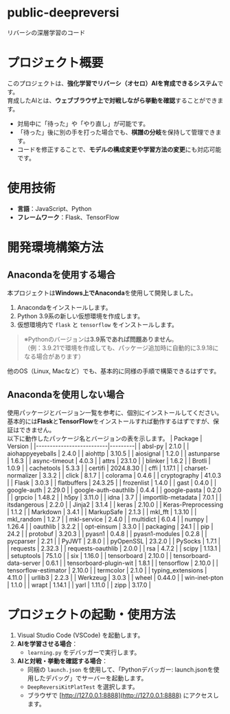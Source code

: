 # public-deepreversi
リバーシの深層学習のコード
# プロジェクト概要

このプロジェクトは、**強化学習でリバーシ（オセロ）AIを育成できるシステム**です。  
育成したAIとは、**ウェブブラウザ上で対戦しながら挙動を確認**することができます。

- 対局中に「待った」や「やり直し」が可能です。
- 「待った」後に別の手を打った場合でも、**棋譜の分岐**を保持して管理できます。
- コードを修正することで、**モデルの構成変更や学習方法の変更**にも対応可能です。

# 使用技術

- **言語**：JavaScript、Python
- **フレームワーク**：Flask、TensorFlow

# 開発環境構築方法

## Anacondaを使用する場合

本プロジェクトは**Windows上でAnaconda**を使用して開発しました。

1. Anacondaをインストールします。
2. Python 3.9系の新しい仮想環境を作成します。
3. 仮想環境内で `flask` と `tensorflow` をインストールします。

> ※Pythonのバージョンは**3.9系であれば問題ありません**。  
> （例：3.9.21で環境を作成しても、パッケージ追加時に自動的に3.9.18になる場合があります）

他のOS（Linux, Macなど）でも、基本的に同様の手順で構築できるはずです。

## Anacondaを使用しない場合

使用パッケージとバージョン一覧を参考に、個別にインストールしてください。  
基本的には**Flask**と**TensorFlow**をインストールすれば動作するはずですが、保証はできません。  
以下に動作したパッケージ名とバージョンの表を示します。
| Package                 | Version |
|--------------------------|---------|
| absl-py                  | 2.1.0   |
| aiohappyeyeballs         | 2.4.0   |
| aiohttp                  | 3.10.5  |
| aiosignal                | 1.2.0   |
| astunparse               | 1.6.3   |
| async-timeout            | 4.0.3   |
| attrs                    | 23.1.0  |
| blinker                  | 1.6.2   |
| Brotli                   | 1.0.9   |
| cachetools               | 5.3.3   |
| certifi                  | 2024.8.30 |
| cffi                     | 1.17.1  |
| charset-normalizer       | 3.3.2   |
| click                    | 8.1.7   |
| colorama                 | 0.4.6   |
| cryptography             | 41.0.3  |
| Flask                    | 3.0.3   |
| flatbuffers              | 24.3.25 |
| frozenlist               | 1.4.0   |
| gast                     | 0.4.0   |
| google-auth              | 2.29.0  |
| google-auth-oauthlib     | 0.4.4   |
| google-pasta             | 0.2.0   |
| grpcio                   | 1.48.2  |
| h5py                     | 3.11.0  |
| idna                     | 3.7     |
| importlib-metadata       | 7.0.1   |
| itsdangerous             | 2.2.0   |
| Jinja2                   | 3.1.4   |
| keras                    | 2.10.0  |
| Keras-Preprocessing      | 1.1.2   |
| Markdown                 | 3.4.1   |
| MarkupSafe               | 2.1.3   |
| mkl_fft                  | 1.3.10  |
| mkl_random               | 1.2.7   |
| mkl-service              | 2.4.0   |
| multidict                | 6.0.4   |
| numpy                    | 1.26.4  |
| oauthlib                 | 3.2.2   |
| opt-einsum               | 3.3.0   |
| packaging                | 24.1    |
| pip                      | 24.2    |
| protobuf                 | 3.20.3  |
| pyasn1                   | 0.4.8   |
| pyasn1-modules           | 0.2.8   |
| pycparser                | 2.21    |
| PyJWT                    | 2.8.0   |
| pyOpenSSL                | 23.2.0  |
| PySocks                  | 1.7.1   |
| requests                 | 2.32.3  |
| requests-oauthlib        | 2.0.0   |
| rsa                      | 4.7.2   |
| scipy                    | 1.13.1  |
| setuptools               | 75.1.0  |
| six                      | 1.16.0  |
| tensorboard              | 2.10.0  |
| tensorboard-data-server  | 0.6.1   |
| tensorboard-plugin-wit   | 1.8.1   |
| tensorflow               | 2.10.0  |
| tensorflow-estimator     | 2.10.0  |
| termcolor                | 2.1.0   |
| typing_extensions        | 4.11.0  |
| urllib3                  | 2.2.3   |
| Werkzeug                 | 3.0.3   |
| wheel                    | 0.44.0  |
| win-inet-pton            | 1.1.0   |
| wrapt                    | 1.14.1  |
| yarl                     | 1.11.0  |
| zipp                     | 3.17.0  |


# プロジェクトの起動・使用方法

1. Visual Studio Code (VSCode) を起動します。
2. **AIを学習させる場合**：
   - `learning.py` をデバッガーで実行します。
3. **AIと対戦・挙動を確認する場合**：
   - 同梱の `launch.json` を使用して、「Pythonデバッガー: launch.jsonを使用したデバッグ」でサーバーを起動します。
   - `DeepReversiKitPlatTest` を選択します。
   - ブラウザで [http://127.0.0.1:8888](http://127.0.0.1:8888) にアクセスします。
